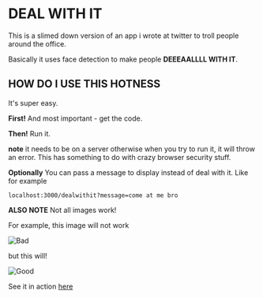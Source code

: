 DEAL WITH IT
============

This is a slimed down version of an app i wrote at twitter to troll people around the office.

Basically it uses face detection to make people **DEEEAALLLL WITH IT**.


HOW DO I USE THIS HOTNESS
-------------------------

It's super easy.

**First!** And most important - get the code.

**Then!** Run it.

**note** it needs to be on a server otherwise when you try to run it, it will throw an error. This has something to do with crazy browser security stuff.

**Optionally** You can pass a message to display instead of deal with it. Like for example

    localhost:3000/dealwithit?message=come at me bro

**ALSO NOTE** Not all images work!

For example, this image will not work

![Bad](http://fat.github.com/dealwithit/img/bad.jpg)

but this will!


![Good](http://fat.github.com/dealwithit/img/good.jpg)

See it in action [here](http://fat.github.com/dealwithit/)
